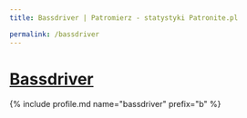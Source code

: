 ```yaml
---
title: Bassdriver | Patromierz - statystyki Patronite.pl

permalink: /bassdriver
---
```


# [Bassdriver](https://patronite.pl/bassdriver)

{% include profile.md name="bassdriver" prefix="b" %}
